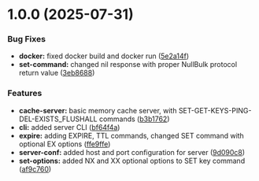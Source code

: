 # 1.0.0 (2025-07-31)


### Bug Fixes

* **docker:** fixed docker build and docker run ([5e2a14f](https://github.com/daniacca/bitchest-server/commit/5e2a14f296635430874f3f57130941b7e1322fc9))
* **set-command:** changed nil response with proper NullBulk protocol return value ([3eb8688](https://github.com/daniacca/bitchest-server/commit/3eb8688cd57be3f66ce6630f112c09aaf7f095ad))


### Features

* **cache-server:** basic memory cache server, with SET-GET-KEYS-PING-DEL-EXISTS_FLUSHALL commands ([b3b1762](https://github.com/daniacca/bitchest-server/commit/b3b17628abfb88be51a05364141ac87835cbd08d))
* **cli:** added server CLI ([bf64f4a](https://github.com/daniacca/bitchest-server/commit/bf64f4a35948c7cfab962bf64b0208e702c4c79b))
* **expire:** adding EXPIRE, TTL commands, changed SET command with optional EX options ([ffe9ffe](https://github.com/daniacca/bitchest-server/commit/ffe9ffeea5dfcbbeceff21b4bb850b2ddb0cffbd))
* **server-conf:** added host and port configuration for server ([9d090c8](https://github.com/daniacca/bitchest-server/commit/9d090c899354f480ad1df7a58fdb3ccf7eb465db))
* **set-options:** added NX and XX optional options to SET key command ([af9c760](https://github.com/daniacca/bitchest-server/commit/af9c76000a4e7054f1629e97adadfb10533fa5b1))
